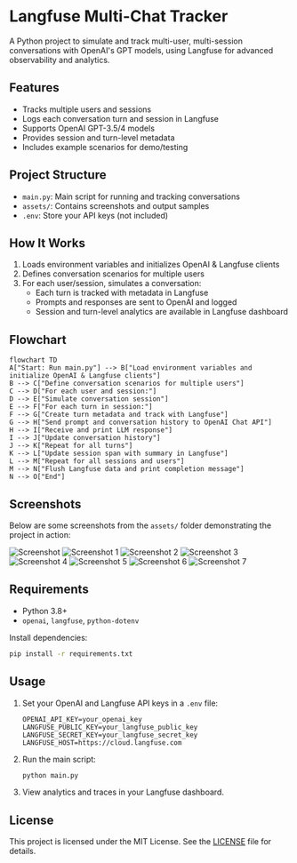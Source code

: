 # Langfuse Multi-Chat Tracker

A Python project to simulate and track multi-user, multi-session conversations with OpenAI's GPT models, using Langfuse for advanced observability and analytics.

## Features
- Tracks multiple users and sessions
- Logs each conversation turn and session in Langfuse
- Supports OpenAI GPT-3.5/4 models
- Provides session and turn-level metadata
- Includes example scenarios for demo/testing

## Project Structure
- `main.py`: Main script for running and tracking conversations
- `assets/`: Contains screenshots and output samples
- `.env`: Store your API keys (not included)

## How It Works
1. Loads environment variables and initializes OpenAI & Langfuse clients
2. Defines conversation scenarios for multiple users
3. For each user/session, simulates a conversation:
    - Each turn is tracked with metadata in Langfuse
    - Prompts and responses are sent to OpenAI and logged
    - Session and turn-level analytics are available in Langfuse dashboard

## Flowchart
```mermaid
flowchart TD
A["Start: Run main.py"] --> B["Load environment variables and initialize OpenAI & Langfuse clients"]
B --> C["Define conversation scenarios for multiple users"]
C --> D["For each user and session:"]
D --> E["Simulate conversation session"]
E --> F["For each turn in session:"]
F --> G["Create turn metadata and track with Langfuse"]
G --> H["Send prompt and conversation history to OpenAI Chat API"]
H --> I["Receive and print LLM response"]
I --> J["Update conversation history"]
J --> K["Repeat for all turns"]
K --> L["Update session span with summary in Langfuse"]
L --> M["Repeat for all sessions and users"]
M --> N["Flush Langfuse data and print completion message"]
N --> O["End"]
```

## Screenshots

Below are some screenshots from the `assets/` folder demonstrating the project in action:

![Screenshot](assets/screenshot.png)
![Screenshot 1](assets/screenshot%201.png)
![Screenshot 2](assets/screenshot%202.png)
![Screenshot 3](assets/screenshot%203.png)
![Screenshot 4](assets/screenshot%204.png)
![Screenshot 5](assets/screenshot%205.png)
![Screenshot 6](assets/screenshot%206.png)
![Screenshot 7](assets/screenshot%207.png)

## Requirements
- Python 3.8+
- `openai`, `langfuse`, `python-dotenv`

Install dependencies:
```bash
pip install -r requirements.txt
```

## Usage
1. Set your OpenAI and Langfuse API keys in a `.env` file:
   ```env
   OPENAI_API_KEY=your_openai_key
   LANGFUSE_PUBLIC_KEY=your_langfuse_public_key
   LANGFUSE_SECRET_KEY=your_langfuse_secret_key
   LANGFUSE_HOST=https://cloud.langfuse.com
   ```
2. Run the main script:
   ```bash
   python main.py
   ```
3. View analytics and traces in your Langfuse dashboard.

## License

This project is licensed under the MIT License. See the [LICENSE](LICENSE) file for details.
